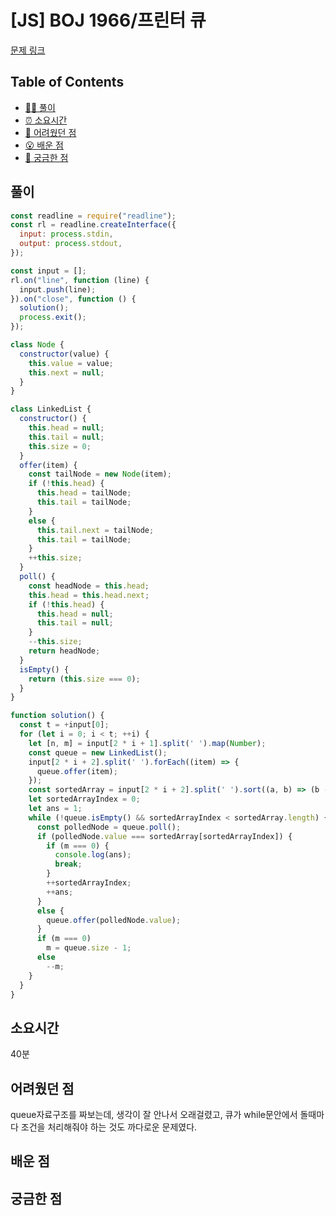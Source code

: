 # [JS] BOJ 1966/프린터 큐

[문제 링크](https://www.acmicpc.net/problem/1966)

<!-- 제목으로 다음과 같은 내용으로 작성해주세요 ! -->
<!-- 📕 백준 : BOJ 문제번호/문제제목 e.g. BOJ 2577/숫자의 개수 -->
<!-- 📗 프로그래머스 : PRO 문제번호/문제제목 e.g. PRO 120812/최빈값 구하기 -->
<!-- 백준허브를 사용하시면 프로그래머스의 문제번호도 확인하실 수 있습니다 -->

## Table of Contents

- [✍🏻 풀이](#풀이)
- [⏰ 소요시간](#소요시간)
- [🫠 어려웠던 점](#어려웠던-점)
- [😮 배운 점](#배운-점)
- [🤔 궁금한 점](#궁금한-점)

## 풀이

<!-- ```옆에 사용하는 언어를 기입하세요 e.g. javascript, python -->

```javascript
const readline = require("readline");
const rl = readline.createInterface({
  input: process.stdin,
  output: process.stdout,
});

const input = [];
rl.on("line", function (line) {
  input.push(line);
}).on("close", function () {
  solution();
  process.exit();
});

class Node {
  constructor(value) {
    this.value = value;
    this.next = null;
  }
}

class LinkedList {
  constructor() {
    this.head = null;
    this.tail = null;
    this.size = 0;
  }
  offer(item) {
    const tailNode = new Node(item);
    if (!this.head) {
      this.head = tailNode;
      this.tail = tailNode;
    }
    else {
      this.tail.next = tailNode;
      this.tail = tailNode;
    }
    ++this.size;
  }
  poll() {
    const headNode = this.head;
    this.head = this.head.next;
    if (!this.head) {
      this.head = null;
      this.tail = null;
    }
    --this.size;
    return headNode;
  }
  isEmpty() {
    return (this.size === 0);
  }
}

function solution() {
  const t = +input[0];
  for (let i = 0; i < t; ++i) {
    let [n, m] = input[2 * i + 1].split(' ').map(Number);
    const queue = new LinkedList();
    input[2 * i + 2].split(' ').forEach((item) => {
      queue.offer(item);
    });
    const sortedArray = input[2 * i + 2].split(' ').sort((a, b) => (b - a));
    let sortedArrayIndex = 0;
    let ans = 1;
    while (!queue.isEmpty() && sortedArrayIndex < sortedArray.length) {
      const polledNode = queue.poll();
      if (polledNode.value === sortedArray[sortedArrayIndex]) {
        if (m === 0) {
          console.log(ans);
          break;
        }
        ++sortedArrayIndex;
        ++ans;
      }
      else {
        queue.offer(polledNode.value);
      }
      if (m === 0) 
        m = queue.size - 1;
      else
        --m;
    }
  }
}
```

## 소요시간

40분 

## 어려웠던 점

queue자료구조를 짜보는데, 생각이 잘 안나서 오래걸렸고, 큐가 while문안에서 돌때마다 조건을 처리해줘야 하는 것도 까다로운 문제였다. 

## 배운 점 

## 궁금한 점
